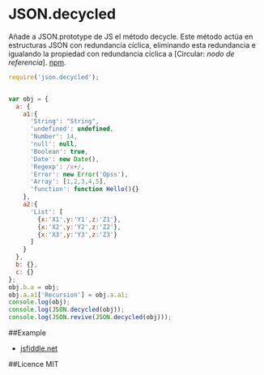 # JSON.decycled
Añade a JSON.prototype de JS el método decycle. 
Este método actúa en estructuras JSON con redundancia cíclica, eliminando esta redundancia e igualando la propiedad con redundancia cíclica a [Circular: *nodo de referencia*]. [npm](https://www.npmjs.com/package/json.decycled).


```javascript
require('json.decycled');
```

```javascript

var obj = {
  a: {
    a1:{
      'String': "String",
      'undefined': undefined,
      'Number': 14,
      'null': null,
      'Boolean': true,
      'Date': new Date(),
      'Regexp': /x+/,
      'Error': new Error('Opss'),
      'Array': [1,2,3,4,5],
      'function': function Hello(){}
    },
    a2:{
      'List': [
        {x:'X1',y:'Y1',z:'Z1'},
        {x:'X2',y:'Y2',z:'Z2'},
        {x:'X3',y:'Y3',z:'Z3'}
      ]
    }
  },
  b: {},
  c: {}
};
obj.b.a = obj;
obj.a.a1['Recursion'] = obj.a.a1;
console.log(obj);
console.log(JSON.decycled(obj));
console.log(JSON.revive(JSON.decycled(obj)));

```


##Example
+ [jsfiddle.net](http://jsfiddle.net/lilxelo/pvbnpL7e/)


##Licence
MIT
